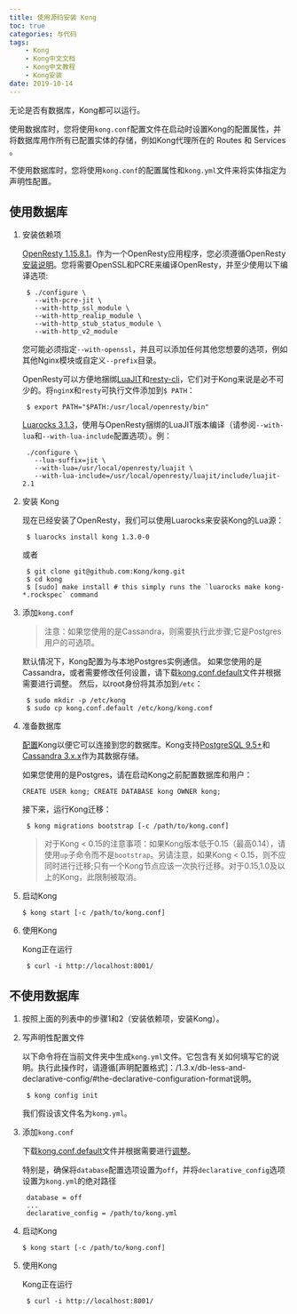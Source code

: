 ```yaml
---
title: 使用源码安装 Kong
toc: true
categories: 与代码
tags: 
	- Kong
	- Kong中文文档
	- Kong中文教程
	- Kong安装
date: 2019-10-14
---
```


无论是否有数据库，Kong都可以运行。

使用数据库时，您将使用`kong.conf`配置文件在启动时设置Kong的配置属性，并将数据库用作所有已配置实体的存储，例如Kong代理所在的 Routes 和 Services 。

不使用数据库时，您将使用`kong.conf`的配置属性和`kong.yml`文件来将实体指定为声明性配置。

## 使用数据库

1. 安装依赖项

	[OpenResty 1.15.8.1](https://openresty.org/en/installation.html)。作为一个OpenResty应用程序，您必须遵循OpenResty[安装说明](https://openresty.org/en/installation.html)。您将需要OpenSSL和PCRE来编译OpenResty，并至少使用以下编译选项:
    ```
     $ ./configure \
       --with-pcre-jit \
       --with-http_ssl_module \
       --with-http_realip_module \
       --with-http_stub_status_module \
       --with-http_v2_module
    ```
    您可能必须指定`--with-openssl`，并且可以添加任何其他您想要的选项，例如其他Nginx模块或自定义`--prefix`目录。
    
    OpenResty可以方便地捆绑[LuaJIT](http://luajit.org/)和[resty-cli](https://github.com/openresty/resty-cli)，它们对于Kong来说是必不可少的。将`ngin`x和`resty`可执行文件添加到`$ PATH`：
    ```
     $ export PATH="$PATH:/usr/local/openresty/bin"
    ```
    [Luarocks 3.1.3](https://github.com/keplerproject/luarocks/wiki/Download)，使用与OpenResty捆绑的LuaJIT版本编译（请参阅`--with-lua`和`--with-lua-include`配置选项）。例：
    ```
     ./configure \
       --lua-suffix=jit \
       --with-lua=/usr/local/openresty/luajit \
       --with-lua-include=/usr/local/openresty/luajit/include/luajit-2.1
    ```
    
2. 安装 Kong

	现在已经安装了OpenResty，我们可以使用Luarocks来安装Kong的Lua源：
    ```
     $ luarocks install kong 1.3.0-0
    ```
    或者
    ```
     $ git clone git@github.com:Kong/kong.git
     $ cd kong
     $ [sudo] make install # this simply runs the `luarocks make kong-*.rockspec` command
    ```
    
3. 添加`kong.conf`

	> 注意：如果您使用的是Cassandra，则需要执行此步骤;它是Postgres用户的可选项。

    默认情况下，Kong配置为与本地Postgres实例通信。
    如果您使用的是Cassandra，或者需要修改任何设置，请下载[kong.conf.default](https://raw.githubusercontent.com/Kong/kong/master/kong.conf.default)文件并根据需要进行调整。
    然后，以root身份将其添加到`/etc`：
    ```
     $ sudo mkdir -p /etc/kong
 	 $ sudo cp kong.conf.default /etc/kong/kong.conf
    ```
    
4. 准备数据库

	[配置](https://docs.konghq.com/1.3.x/configuration#database)Kong以便它可以连接到您的数据库。Kong支持[PostgreSQL 9.5+](http://www.postgresql.org/)和[Cassandra 3.x.x](http://cassandra.apache.org/)作为其数据存储。
    
    如果您使用的是Postgres，请在启动Kong之前配置数据库和用户：
    ```
    CREATE USER kong; CREATE DATABASE kong OWNER kong;
    ```
    接下来，运行Kong迁移：
    ```
     $ kong migrations bootstrap [-c /path/to/kong.conf]
    ```
    
    > 对于Kong < 0.15的注意事项：如果Kong版本低于0.15（最高0.14），请使用`up`子命令而不是`bootstrap`。另请注意，如果Kong < 0.15，则不应同时进行迁移;只有一个Kong节点应该一次执行迁移。对于0.15,1.0及以上的Kong，此限制被取消。
    
5. 启动Kong
	
    ```
    $ kong start [-c /path/to/kong.conf]
    ```
    
6. 使用Kong
	
    Kong正在运行
    ```
     $ curl -i http://localhost:8001/
    ```
    
    
## 不使用数据库

1. 按照上面的列表中的步骤1和2（安装依赖项，安装Kong）。

2. 写声明性配置文件

	以下命令将在当前文件夹中生成`kong.yml`文件。它包含有关如何填写它的说明。执行此操作时，请遵循[声明配置格式]：/1.3.x/db-less-and-declarative-config/#the-declarative-configuration-format说明。
    ```
     $ kong config init
    ```
    我们假设该文件名为`kong.yml`。
    
3. 添加`kong.conf`

	下载[kong.conf.default](https://raw.githubusercontent.com/Kong/kong/master/kong.conf.default)文件并根据需要进行[调整](https://docs.konghq.com/1.3.x/configuration#database)。
    
    特别是，确保将`database`配置选项设置为`off`，并将`declarative_config`选项设置为`kong.yml`的绝对路径
    ```
     database = off
     ...
     declarative_config = /path/to/kong.yml
    ```
    
4. 启动Kong
	
    ```
    $ kong start [-c /path/to/kong.conf]
    ```
    
5. 使用Kong
	
    Kong正在运行
    ```
     $ curl -i http://localhost:8001/
    ```
    
    
    
    
    
